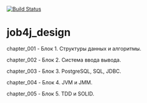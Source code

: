 [![Build Status](https://travis-ci.org/Frostetsky/job4j_design.svg?branch=master)](https://travis-ci.org/Frostetsky/job4j_design)

# job4j_design
chapter_001 - Блок 1. Структуры данных и алгоритмы.

сhapter_002 - Блок 2. Система ввода вывода.

chapter_003 - Блок 3. PostgreSQL, SQL, JDBC.

chapter_004 - Блок 4. JVM и JMM.

chapter_005 - Блок 5. TDD и SOLID.
